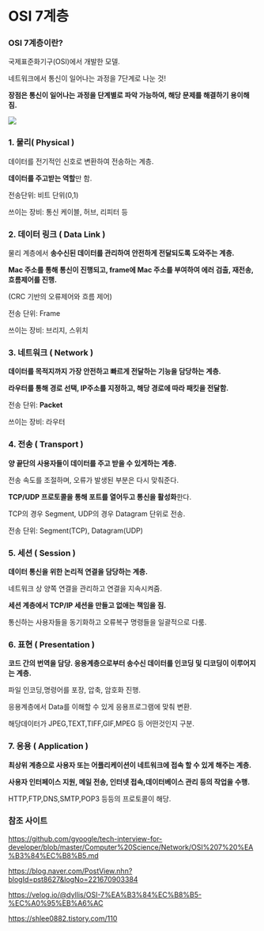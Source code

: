 # OSI 7계층



### OSI 7계층이란?

국제표준화기구(OSI)에서 개발한 모델.

네트워크에서 통신이 일어나는 과정을 7단계로 나눈 것!



**장점은 통신이 일어나는 과정을 단계별로 파악 가능하여, 해당 문제를 해결하기 용이해짐.**



<img src="https://github.com/cano721/cano721.github.io/blob/master/_posts/md-images/OSI/OSI1.JPG?raw=true">



### 1. 물리( Physical )

데이터를 전기적인 신호로 변환하여 전송하는 계층.

**데이터를 주고받는 역할**만 함.

전송단위: 비트 단위(0,1)

쓰이는 장비: 통신 케이블, 허브, 리피터 등



### 2. 데이터 링크 ( Data Link )

물리 계층에서 **송수신된 데이터를 관리하여 안전하게 전달되도록 도와주는 계층.**

**Mac 주소를 통해 통신이 진행되고, frame에 Mac 주소를 부여하여 에러 검출, 재전송, 흐름제어를 진행.**

(CRC 기반의 오류제어와 흐름 제어)

전송 단위: Frame

쓰이는 장비: 브리지, 스위치



### 3. 네트워크 ( Network )

**데이터를 목적지까지 가장 안전하고 빠르게 전달하는 기능을 담당하는 계층.**

**라우터를 통해 경로 선택, IP주소를 지정하고, 해당 경로에 따라 패킷을 전달함.**

전송 단위: **Packet**

쓰이는 장비: 라우터



### 4. 전송 ( Transport )

**양 끝단의 사용자들이 데이터를 주고 받을 수 있게하는 계층.**

전송 속도를 조절하며, 오류가 발생된 부분은 다시 맞춰준다.

**TCP/UDP 프로토콜을 통해 포트를 열어두고 통신을 활성화**한다.

TCP의 경우 Segment, UDP의 경우 Datagram 단위로 전송.

전송 단위: Segment(TCP), Datagram(UDP)



### 5. 세션 ( Session )

**데이터 통신을 위한 논리적 연결을 담당하는 계층.**

네트워크 상 양쪽 연결을 관리하고 연결을 지속시켜줌.



**세션 계층에서 TCP/IP 세션을 만들고 없애는 책임을 짐.**

통신하는 사용자들을 동기화하고 오류복구 명령들을 일괄적으로 다룸.



### 6. 표현 ( Presentation )

**코드 간의 번역을 담당. 응용계층으로부터 송수신 데이터를 인코딩 및 디코딩이 이루어지는 계층.**

파일 인코딩,명령어를 포장, 압축, 암호화 진행.

응용계층에서 Data를 이해할 수 있게 응용프로그램에 맞춰 변환.

해당데이터가 JPEG,TEXT,TIFF,GIF,MPEG 등 어떤것인지 구분.



### 7. 응용 ( Application )

**최상위 계층으로 사용자 또는 어플리케이션이 네트워크에 접속 할 수 있게 해주는 계층.**

**사용자 인터페이스 지원, 메일 전송, 인터넷 접속,데이터베이스 관리 등의 작업을 수행.**

HTTP,FTP,DNS,SMTP,POP3 등등의 프로토콜이 해당.





### 참조 사이트

https://github.com/gyoogle/tech-interview-for-developer/blob/master/Computer%20Science/Network/OSI%207%20%EA%B3%84%EC%B8%B5.md

https://blog.naver.com/PostView.nhn?blogId=pst8627&logNo=221670903384

https://velog.io/@dyllis/OSI-7%EA%B3%84%EC%B8%B5-%EC%A0%95%EB%A6%AC

https://shlee0882.tistory.com/110
